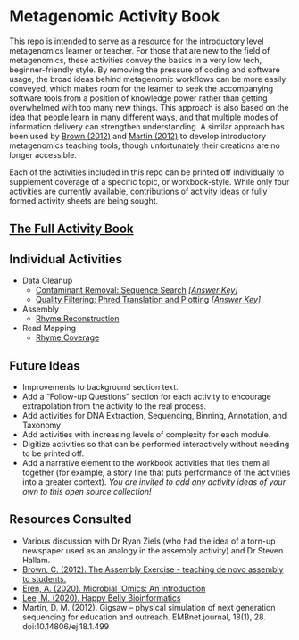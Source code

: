 # Metagenomic Activity Book
This repo is intended to serve as a resource for the introductory level metagenomics learner or teacher. For those that are new to the field of metagenomics, these activities convey the basics in a very low tech, beginner-friendly style. By removing the pressure of coding and software usage, the broad ideas behind metagenomic workflows can be more easily conveyed, which makes room for the learner to seek the accompanying software tools from a position of knowledge power rather than getting overwhelmed with too many new things. This approach is also based on the idea that people learn in many different ways, and that multiple modes of information delivery can strengthen understanding. A similar approach has been used by [Brown (2012)](http://ivory.idyll.org/blog/the-assembly-exercise.html) and [Martin (2012)](https://journal.embnet.org/index.php/embnetjournal/article/view/499) to develop introductory metagenomics teaching tools, though unfortunately their creations are no longer accessible.

Each of the activities included in this repo can be printed off individually to supplement coverage of a specific topic, or workbook-style. While only four activities are currently available, contributions of activity ideas or fully formed activity sheets are being sought.

## [The Full Activity Book]()

## Individual Activities
- Data Cleanup
  - [Contaminant Removal: Sequence Search](https://github.com/krwaring/metagenomic-activity-book/blob/main/Activity%20Files/DataCleanup-ContaminantRemoval.pdf) *[[Answer Key](https://github.com/krwaring/metagenomic-activity-book/tree/main/Activity%20Files/Answer%20Key/AK_DataCleanup-ContaminantRemoval.pdf)]*
  - [Quality Filtering: Phred Translation and Plotting](https://github.com/krwaring/metagenomic-activity-book/blob/main/Activity%20Files/DataCleanup-QualityFiltering.pdf) *[[Answer Key](https://github.com/krwaring/metagenomic-activity-book/tree/main/Activity%20Files/Answer%20Key/AK_DataCleanup-QualityFiltering.pdf)]*
- Assembly
  - [Rhyme Reconstruction](https://github.com/krwaring/metagenomic-activity-book/blob/main/Activity%20Files/Assembly.pdf) 
- Read Mapping
  - [Rhyme Coverage](https://github.com/krwaring/metagenomic-activity-book/blob/main/Activity%20Files/ReadMapping.pdf) 

## Future Ideas
- Improvements to background section text.
- Add a “Follow-up Questions” section for each activity to encourage extrapolation from the activity to the real process. 
- Add activities for DNA Extraction, Sequencing, Binning, Annotation, and Taxonomy
- Add activities with increasing levels of complexity for each module.
- Digitize activities so that can be performed interactively without needing to be printed off.
- Add a narrative element to the workbook activities that ties them all together (for example, a story line that puts performance of the activities into a greater context).
*You are invited to add any activity ideas of your own to this open source collection!*

## Resources Consulted
- Various discussion with Dr Ryan Ziels (who had the idea of a torn-up newspaper used as an analogy in the assembly activity) and Dr Steven Hallam. 
- [Brown, C. (2012). The Assembly Exercise - teaching de novo assembly to students.](http://ivory.idyll.org/blog/the-assembly-exercise.html)
- [Eren, A. (2020). Microbial 'Omics: An introduction](https://merenlab.org/momics/)
- [Lee, M. (2020). Happy Belly Bioinformatics](https://astrobiomike.github.io/)
- Martin, D. M. (2012). Gigsaw – physical simulation of next generation sequencing for education and outreach. EMBnet.journal, 18(1), 28. doi:10.14806/ej.18.1.499
